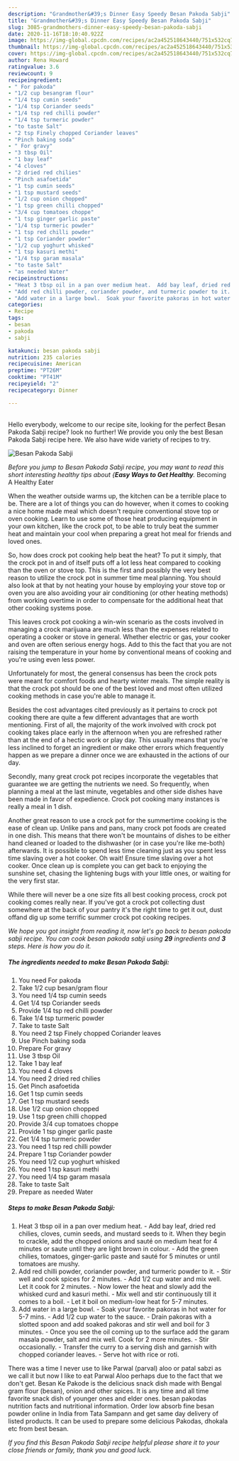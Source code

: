 ```yaml
---
description: "Grandmother&#39;s Dinner Easy Speedy Besan Pakoda Sabji"
title: "Grandmother&#39;s Dinner Easy Speedy Besan Pakoda Sabji"
slug: 3085-grandmothers-dinner-easy-speedy-besan-pakoda-sabji
date: 2020-11-16T18:10:40.922Z
image: https://img-global.cpcdn.com/recipes/ac2a452518643440/751x532cq70/besan-pakoda-sabji-recipe-main-photo.jpg
thumbnail: https://img-global.cpcdn.com/recipes/ac2a452518643440/751x532cq70/besan-pakoda-sabji-recipe-main-photo.jpg
cover: https://img-global.cpcdn.com/recipes/ac2a452518643440/751x532cq70/besan-pakoda-sabji-recipe-main-photo.jpg
author: Rena Howard
ratingvalue: 3.6
reviewcount: 9
recipeingredient:
- " For pakoda"
- "1/2 cup besangram flour"
- "1/4 tsp cumin seeds"
- "1/4 tsp Coriander seeds"
- "1/4 tsp red chilli powder"
- "1/4 tsp turmeric powder"
- "to taste Salt"
- "2 tsp Finely chopped Coriander leaves"
- "Pinch baking soda"
- " For gravy"
- "3 tbsp Oil"
- "1 bay leaf"
- "4 cloves"
- "2 dried red chilies"
- "Pinch asafoetida"
- "1 tsp cumin seeds"
- "1 tsp mustard seeds"
- "1/2 cup onion chopped"
- "1 tsp green chilli chopped"
- "3/4 cup tomatoes choppe"
- "1 tsp ginger garlic paste"
- "1/4 tsp turmeric powder"
- "1 tsp red chilli powder"
- "1 tsp Coriander powder"
- "1/2 cup yoghurt whisked"
- "1 tsp kasuri methi"
- "1/4 tsp garam masala"
- "to taste Salt"
- "as needed Water"
recipeinstructions:
- "Heat 3 tbsp oil in a pan over medium heat.  Add bay leaf, dried red chilies, cloves, cumin seeds, and mustard seeds to it. When they begin to crackle, add the chopped onions and sauté on medium heat for 4 minutes or saute until they are light brown in colour.  Add the green chilies, tomatoes, ginger-garlic paste and sauté for 5 minutes or until tomatoes are mushy."
- "Add red chilli powder, coriander powder, and turmeric powder to it. Stir well and cook spices for 2 minutes. Add 1/2 cup water and mix well. Let it cook for 2 minutes.  Now lower the heat and slowly add the whisked curd and kasuri methi.  Mix well and stir continuously till it comes to a boil.  Let it boil on medium-low heat for 5-7 minutes."
- "Add water in a large bowl.  Soak your favorite pakoras in hot water for 5-7 mins.  Add 1/2 cup water to the sauce. Drain pakoras with a slotted spoon and add soaked pakoras and stir well and boil for 3 minutes.  Once you see the oil coming up to the surface add the garam masala powder, salt and mix well. Cook for 2 more minutes. Stir occasionally.  Transfer the curry to a serving dish and garnish with chopped coriander leaves.  Serve hot with rice or roti."
categories:
- Recipe
tags:
- besan
- pakoda
- sabji

katakunci: besan pakoda sabji 
nutrition: 235 calories
recipecuisine: American
preptime: "PT26M"
cooktime: "PT41M"
recipeyield: "2"
recipecategory: Dinner

---
```

<br>
Hello everybody, welcome to our recipe site, looking for the perfect Besan Pakoda Sabji recipe? look no further! We provide you only the best Besan Pakoda Sabji recipe here. We also have wide variety of recipes to try.
<br>


![Besan Pakoda Sabji](https://img-global.cpcdn.com/recipes/ac2a452518643440/751x532cq70/besan-pakoda-sabji-recipe-main-photo.jpg)

<i>Before you jump to Besan Pakoda Sabji recipe, you may want to read this short interesting healthy tips about {<strong>Easy Ways to Get Healthy</strong>.</i>
Becoming A Healthy Eater


When the weather outside warms up, the kitchen can be a terrible place to be. There are a lot of things you can do however, when it comes to cooking a nice home made meal which doesn't require conventional stove top or oven cooking. Learn to use some of those heat producing equipment in your own kitchen, like the crock pot, to be able to truly beat the summer heat and maintain your cool when preparing a great hot meal for friends and loved ones.

So, how does crock pot cooking help beat the heat? To put it simply, that the crock pot in and of itself puts off a lot less heat compared to cooking than the oven or stove top. This is the first and possibly the very best reason to utilize the crock pot in summer time meal planning. You should also look at that by not heating your house by employing your stove top or oven you are also avoiding your air conditioning (or other heating methods) from working overtime in order to compensate for the additional heat that other cooking systems pose.

This leaves crock pot cooking a win-win scenario as the costs involved in managing a crock marijuana are much less than the expenses related to operating a cooker or stove in general. Whether electric or gas, your cooker and oven are often serious energy hogs. Add to this the fact that you are not raising the temperature in your home by conventional means of cooking and you're using even less power.

Unfortunately for most, the general consensus has been the crock pots were meant for comfort foods and hearty winter meals.  The simple reality is that the crock pot should be one of the best loved and most often utilized cooking methods in case you're able to manage it.  



Besides the cost advantages cited previously as it pertains to crock pot cooking there are quite a few different advantages that are worth mentioning. First of all, the majority of the work involved with crock pot cooking takes place early in the afternoon when you are refreshed rather than at the end of a hectic work or play day. This usually means that you're less inclined to forget an ingredient or make other errors which frequently happen as we prepare a dinner once we are exhausted in the actions of our day.

Secondly, many great crock pot recipes incorporate the vegetables that guarantee we are getting the nutrients we need. So frequently, when planning a meal at the last minute, vegetables and other side dishes have been made in favor of expedience. Crock pot cooking many instances is really a meal in 1 dish.

Another great reason to use a crock pot for the summertime cooking is the ease of clean up.  Unlike pans and pans, many crock pot foods are created in one dish. This means that there won't be mountains of dishes to be either hand cleaned or loaded to the dishwasher (or in case you're like me-both) afterwards. It is possible to spend less time cleaning just as you spent less time slaving over a hot cooker. Oh wait! Ensure time slaving over a hot cooker. Once clean up is complete you can get back to enjoying the sunshine set, chasing the lightening bugs with your little ones, or waiting for the very first star.

While there will never be a one size fits all best cooking process, crock pot cooking comes really near. If you've got a crock pot collecting dust somewhere at the back of your pantry it's the right time to get it out, dust offand dig up some terrific summer crock pot cooking recipes.


<i>We hope you got insight from reading it, now let's go back to besan pakoda sabji recipe. You can cook besan pakoda sabji using <strong>29</strong> ingredients and <strong>3</strong> steps. Here is how you do it.
</i>

##### The ingredients needed to make Besan Pakoda Sabji:

1. You need  For pakoda
1. Take 1/2 cup besan/gram flour
1. You need 1/4 tsp cumin seeds
1. Get 1/4 tsp Coriander seeds
1. Provide 1/4 tsp red chilli powder
1. Take 1/4 tsp turmeric powder
1. Take to taste Salt
1. You need 2 tsp Finely chopped Coriander leaves
1. Use Pinch baking soda
1. Prepare  For gravy
1. Use 3 tbsp Oil
1. Take 1 bay leaf
1. You need 4 cloves
1. You need 2 dried red chilies
1. Get Pinch asafoetida
1. Get 1 tsp cumin seeds
1. Get 1 tsp mustard seeds
1. Use 1/2 cup onion chopped
1. Use 1 tsp green chilli chopped
1. Provide 3/4 cup tomatoes choppe
1. Provide 1 tsp ginger garlic paste
1. Get 1/4 tsp turmeric powder
1. You need 1 tsp red chilli powder
1. Prepare 1 tsp Coriander powder
1. You need 1/2 cup yoghurt whisked
1. You need 1 tsp kasuri methi
1. You need 1/4 tsp garam masala
1. Take to taste Salt
1. Prepare as needed Water


##### Steps to make Besan Pakoda Sabji:

1. Heat 3 tbsp oil in a pan over medium heat. -  Add bay leaf, dried red chilies, cloves, cumin seeds, and mustard seeds to it. When they begin to crackle, add the chopped onions and sauté on medium heat for 4 minutes or saute until they are light brown in colour. -  Add the green chilies, tomatoes, ginger-garlic paste and sauté for 5 minutes or until tomatoes are mushy.
1. Add red chilli powder, coriander powder, and turmeric powder to it. - Stir well and cook spices for 2 minutes. - Add 1/2 cup water and mix well. Let it cook for 2 minutes. -  Now lower the heat and slowly add the whisked curd and kasuri methi. -  Mix well and stir continuously till it comes to a boil. -  Let it boil on medium-low heat for 5-7 minutes.
1. Add water in a large bowl. -  Soak your favorite pakoras in hot water for 5-7 mins. -  Add 1/2 cup water to the sauce. - Drain pakoras with a slotted spoon and add soaked pakoras and stir well and boil for 3 minutes. -  Once you see the oil coming up to the surface add the garam masala powder, salt and mix well. Cook for 2 more minutes. - Stir occasionally. -  Transfer the curry to a serving dish and garnish with chopped coriander leaves. -  Serve hot with rice or roti.


There was a time I never use to like Parwal (parval) aloo or patal sabzi as we call it but now I like to eat Parwal Aloo perhaps due to the fact that we don&#39;t get. Besan Ke Pakode is the delicious snack dish made with Bengal gram flour (besan), onion and other spices. It is any time and all time favorite snack dish of younger ones and elder ones. besan pakodas nutrition facts and nutritional information. Order low absorb fine besan powder online in India from Tata Sampann and get same day delivery of listed products. It can be used to prepare some delicious Pakodas, dhokala etc from best besan. 

<i>If you find this Besan Pakoda Sabji recipe helpful please share it to your close friends or family, thank you and good luck.</i>
